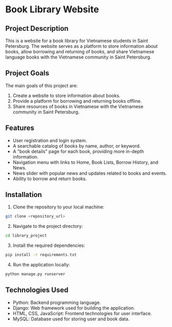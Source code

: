 # Book Library Website

## Project Description
This is a website for a book library for Vietnamese students in Saint Petersburg. The website serves as a platform to store information about books, allow borrowing and returning of books, and share Vietnamese language books with the Vietnamese community in Saint Petersburg.

## Project Goals
The main goals of this project are:
1. Create a website to store information about books.
2. Provide a platform for borrowing and returning books offline.
3. Share resources of books in Vietnamese with the Vietnamese community in Saint Petersburg.

## Features
- User registration and login system.
- A searchable catalog of books by name, author, or keyword.
- A "book details" page for each book, providing more in-depth information.
- Navigation menu with links to Home, Book Lists, Borrow History, and News.
- News slider with popular news and updates related to books and events.
- Ability to borrow and return books.

## Installation

1. Clone the repository to your local machine:

```bash
git clone <repository_url>
```

2. Navigate to the project directory:
```bash
cd library_project
```

3. Install the required dependencies:
```bash
pip install -r requirements.txt
```

4. Run the application locally:
```bash
python manage.py runserver
```

## Technologies Used
- Python: Backend programming language.
- Django: Web framework used for building the application.
- HTML, CSS, JavaScript: Frontend technologies for user interface.
- MySQL: Database used for storing user and book data.
